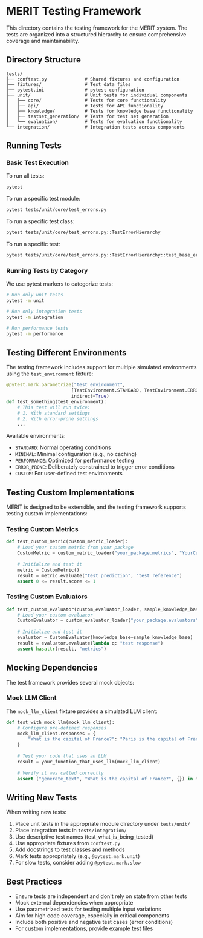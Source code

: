 # MERIT Testing Framework

This directory contains the testing framework for the MERIT system. The tests are organized into a structured hierarchy to ensure comprehensive coverage and maintainability.

## Directory Structure

```
tests/
├── conftest.py              # Shared fixtures and configuration
├── fixtures/                # Test data files
├── pytest.ini               # pytest configuration
├── unit/                    # Unit tests for individual components
│   ├── core/                # Tests for core functionality
│   ├── api/                 # Tests for API functionality
│   ├── knowledge/           # Tests for knowledge base functionality
│   ├── testset_generation/  # Tests for test set generation
│   └── evaluation/          # Tests for evaluation functionality
└── integration/             # Integration tests across components
```

## Running Tests

### Basic Test Execution

To run all tests:

```bash
pytest
```

To run a specific test module:

```bash
pytest tests/unit/core/test_errors.py
```

To run a specific test class:

```bash
pytest tests/unit/core/test_errors.py::TestErrorHierarchy
```

To run a specific test:

```bash
pytest tests/unit/core/test_errors.py::TestErrorHierarchy::test_base_error_inheritance
```

### Running Tests by Category

We use pytest markers to categorize tests:

```bash
# Run only unit tests
pytest -m unit

# Run only integration tests
pytest -m integration

# Run performance tests
pytest -m performance
```

## Testing Different Environments

The testing framework includes support for multiple simulated environments using the `test_environment` fixture:

```python
@pytest.mark.parametrize("test_environment", 
                        [TestEnvironment.STANDARD, TestEnvironment.ERROR_PRONE], 
                        indirect=True)
def test_something(test_environment):
    # This test will run twice:
    # 1. With standard settings
    # 2. With error-prone settings
    ...
```

Available environments:
- `STANDARD`: Normal operating conditions
- `MINIMAL`: Minimal configuration (e.g., no caching)
- `PERFORMANCE`: Optimized for performance testing
- `ERROR_PRONE`: Deliberately constrained to trigger error conditions
- `CUSTOM`: For user-defined test environments

## Testing Custom Implementations

MERIT is designed to be extensible, and the testing framework supports testing custom implementations:

### Testing Custom Metrics

```python
def test_custom_metric(custom_metric_loader):
    # Load your custom metric from your package
    CustomMetric = custom_metric_loader("your_package.metrics", "YourCustomMetric")
    
    # Initialize and test it
    metric = CustomMetric()
    result = metric.evaluate("test prediction", "test reference")
    assert 0 <= result.score <= 1
```

### Testing Custom Evaluators

```python
def test_custom_evaluator(custom_evaluator_loader, sample_knowledge_base, sample_documents):
    # Load your custom evaluator
    CustomEvaluator = custom_evaluator_loader("your_package.evaluators", "YourCustomEvaluator")
    
    # Initialize and test it
    evaluator = CustomEvaluator(knowledge_base=sample_knowledge_base)
    result = evaluator.evaluate(lambda q: "test response")
    assert hasattr(result, "metrics")
```

## Mocking Dependencies

The test framework provides several mock objects:

### Mock LLM Client

The `mock_llm_client` fixture provides a simulated LLM client:

```python
def test_with_mock_llm(mock_llm_client):
    # Configure pre-defined responses
    mock_llm_client.responses = {
        "What is the capital of France?": "Paris is the capital of France."
    }
    
    # Test your code that uses an LLM
    result = your_function_that_uses_llm(mock_llm_client)
    
    # Verify it was called correctly
    assert ("generate_text", "What is the capital of France?", {}) in mock_llm_client.call_history
```

## Writing New Tests

When writing new tests:

1. Place unit tests in the appropriate module directory under `tests/unit/`
2. Place integration tests in `tests/integration/`
3. Use descriptive test names (test_what_is_being_tested)
4. Use appropriate fixtures from `conftest.py`
5. Add docstrings to test classes and methods
6. Mark tests appropriately (e.g., `@pytest.mark.unit`)
7. For slow tests, consider adding `@pytest.mark.slow`

## Best Practices

- Ensure tests are independent and don't rely on state from other tests
- Mock external dependencies when appropriate
- Use parametrized tests for testing multiple input variations
- Aim for high code coverage, especially in critical components
- Include both positive and negative test cases (error conditions)
- For custom implementations, provide example test files
